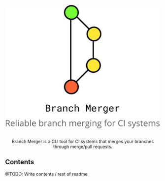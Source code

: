 <div align="center">
  <img width="500" src="media/branch-merger-logo.svg" alt="Branch Merger">
  <br>
  <br>
  <p>
    Branch Merger is a CLI tool for CI systems that merges your branches through merge/pull requests.
  </p>
</div>

## Contents

@TODO: Write contents / rest of readme
